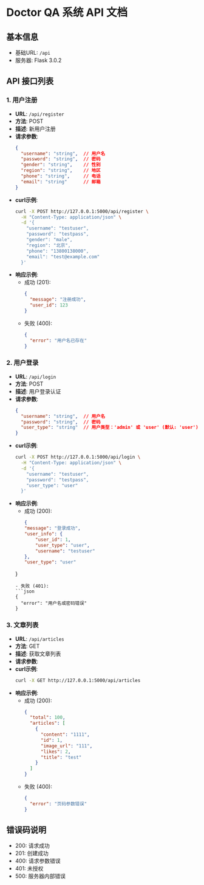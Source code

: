 # Doctor QA 系统 API 文档

## 基本信息

- 基础URL: `/api`
- 服务器: Flask 3.0.2

## API 接口列表

### 1. 用户注册

- **URL**: `/api/register`
- **方法**: POST
- **描述**: 新用户注册
- **请求参数**:
  ```json
  {
    "username": "string",  // 用户名
    "password": "string",  // 密码
    "gender": "string",    // 性别
    "region": "string",    // 地区
    "phone": "string",     // 电话
    "email": "string"      // 邮箱
  }
  ```
- **curl示例**:
  ```bash
  curl -X POST http://127.0.0.1:5000/api/register \
    -H "Content-Type: application/json" \
    -d '{
      "username": "testuser",
      "password": "testpass",
      "gender": "male",
      "region": "北京",
      "phone": "13800138000",
      "email": "test@example.com"
    }'
  ```
- **响应示例**:
  - 成功 (201):
    ```json
    {
      "message": "注册成功",
      "user_id": 123
    }
    ```
  - 失败 (400):
    ```json
    {
      "error": "用户名已存在"
    }
    ```

### 2. 用户登录

- **URL**: `/api/login`
- **方法**: POST
- **描述**: 用户登录认证
- **请求参数**:
  ```json
  {
    "username": "string",  // 用户名
    "password": "string",  // 密码
    "user_type": "string"  // 用户类型：'admin' 或 'user' (默认: 'user')
  }
  ```
- **curl示例**:
  ```bash
  curl -X POST http://127.0.0.1:5000/api/login \
    -H "Content-Type: application/json" \
    -d '{
      "username": "testuser",
      "password": "testpass",
      "user_type": "user"
    }'
  ```
- **响应示例**:
  - 成功 (200):
    ```json
    {
    "message": "登录成功",
    "user_info": {
        "user_id": 1,
        "user_type": "user",
        "username": "testuser"
    },
    "user_type": "user"
  }
    ```
  - 失败 (401):
    ```json
    {
      "error": "用户名或密码错误"
    }
    ```

### 3. 文章列表

- **URL**: `/api/articles`
- **方法**: GET
- **描述**: 获取文章列表
- **请求参数**:
- **curl示例**:
  ```bash
  curl -X GET http://127.0.0.1:5000/api/articles
  ```
- **响应示例**:
  - 成功 (200):
    ```json
    {
      "total": 100,
      "articles": [
        {
          "content": "1111",
          "id": 1,
          "image_url": "111",
          "likes": 2,
          "title": "test"
        }
      ]
    }
    ```
  - 失败 (400):
    ```json
    {
      "error": "页码参数错误"
    }
    ```

## 错误码说明

- 200: 请求成功
- 201: 创建成功
- 400: 请求参数错误
- 401: 未授权
- 500: 服务器内部错误